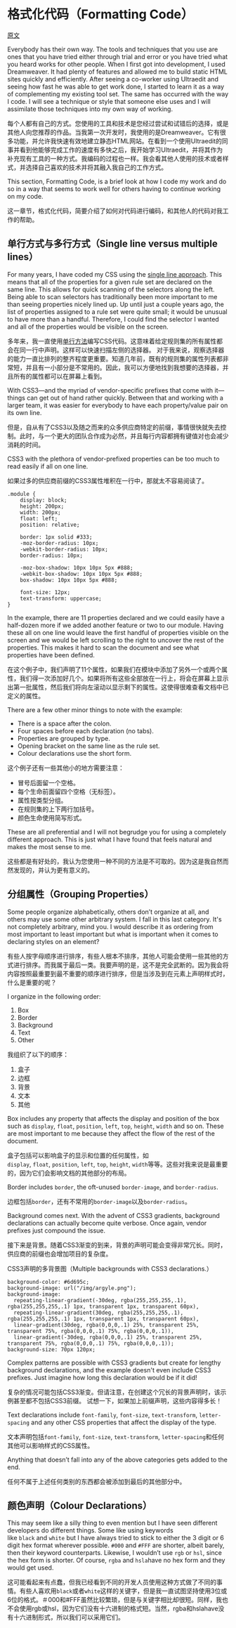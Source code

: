 # 格式化代码（Formatting Code）

[原文](https://smacss.com/book/formatting)

Everybody has their own way. The tools and techniques that you use are ones that you have tried either through trial and error or you have tried what you heard works for other people. When I first got into development, I used Dreamweaver. It had plenty of features and allowed me to build static HTML sites quickly and efficiently. After seeing a co-worker using Ultraedit and seeing how fast he was able to get work done, I started to learn it as a way of complementing my existing tool set. The same has occurred with the way I code. I will see a technique or style that someone else uses and I will assimilate those techniques into my own way of working.

每个人都有自己的方式。您使用的工具和技术是您经过尝试和试错后的选择，或是其他人向您推荐的作品。当我第一次开发时，我使用的是Dreamweaver。它有很多功能，并允许我快速有效地建立静态HTML网站。在看到一个使用Ultraedit的同事并看到他能够完成工作的速度有多快之后，我开始学习Ultraedit，并将其作为补充现有工具的一种方式。我编码的过程也一样。我会看其他人使用的技术或者样式，并选择自己喜欢的技术并将其融入我自己的工作方式。

This section, Formatting Code, is a brief look at how I code my work and do so in a way that seems to work well for others having to continue working on my code.

这一章节，格式化代码，简要介绍了如何对代码进行编码，和其他人的代码对我工作的帮助。

## 单行方式与多行方式（Single line versus multiple lines）

For many years, I have coded my CSS using the [single line approach](http://orderedlist.com/resources/html-css/single-line-css/). This means that all of the properties for a given rule set are declared on the same line. This allows for quick scanning of the selectors along the left. Being able to scan selectors has traditionally been more important to me than seeing properties nicely lined up. Up until just a couple years ago, the list of properties assigned to a rule set were quite small; it would be unusual to have more than a handful. Therefore, I could find the selector I wanted and all of the properties would be visible on the screen.

多年来，我一直使用[单行方法](http://orderedlist.com/resources/html-css/single-line-css/)编写CSS代码。这意味着给定规则集的所有属性都会在同一行中声明。这样可以快速扫描左侧的选择器。 对于我来说，观察选择器的能力一直比排列的整齐程度更重要。知道几年前，既有的规则集的属性列表都非常短，并且有一小部分是不常用的。因此，我可以方便地找到我想要的选择器，并且所有的属性都可以在屏幕上看到。

With CSS3—and the myriad of vendor-specific prefixes that come with it—things can get out of hand rather quickly. Between that and working with a larger team, it was easier for everybody to have each property/value pair on its own line.

但是，自从有了CSS3以及随之而来的众多供应商特定的前缀，事情很快就失去控制。此时，与一个更大的团队合作成为必然，并且每行内容都拥有键值对也会减少消耗的时间。

CSS3 with the plethora of vendor-prefixed properties can be too much to read easily if all on one line.

如果过多的供应商前缀的CSS3属性堆积在一行中，那就太不容易阅读了。

```
.module {
    display: block;
    height: 200px;
    width: 200px;
    float: left;
    position: relative;

    border: 1px solid #333;
    -moz-border-radius: 10px;
    -webkit-border-radius: 10px;
    border-radius: 10px;

    -moz-box-shadow: 10px 10px 5px #888;
    -webkit-box-shadow: 10px 10px 5px #888;
    box-shadow: 10px 10px 5px #888;

    font-size: 12px;
    text-transform: uppercase;
}
```

In the example, there are 11 properties declared and we could easily have a half-dozen more if we added another feature or two to our module. Having these all on one line would leave the first handful of properties visible on the screen and we would be left scrolling to the right to uncover the rest of the properties. This makes it hard to scan the document and see what properties have been defined.

在这个例子中，我们声明了11个属性，如果我们在模块中添加了另外一个或两个属性，我们得一次添加好几个。如果将所有这些全部放在一行上，将会在屏幕上显示出第一批属性，然后我们将向左滚动以显示剩下的属性。这使得很难查看文档中已定义的属性。

There are a few other minor things to note with the example:

* There is a space after the colon.
* Four spaces before each declaration (no tabs).
* Properties are grouped by type.
* Opening bracket on the same line as the rule set.
* Colour declarations use the short form.

这个例子还有一些其他小的地方需要注意：

* 冒号后面留一个空格。
* 每个生命前面留四个空格（无标签）。
* 属性按类型分组。
* 在规则集的上下两行加括号。
* 颜色生命使用简写形式。

These are all preferential and I will not begrudge you for using a completely different approach. This is just what I have found that feels natural and makes the most sense to me.

这些都是有好处的，我认为您使用一种不同的方法是不可取的。因为这是我自然而然发现的，并认为更有意义的。

## 分组属性（Grouping Properties）

Some people organize alphabetically, others don’t organize at all, and others may use some other arbitrary system. I fall in this last category. It's not completely arbitrary, mind you. I would describe it as ordering from most important to least important but what is important when it comes to declaring styles on an element?

有些人按字母顺序进行排序，有些人根本不排序，其他人可能会使用一些其他的方式进行排序。而我属于最后一类。我要声明的是，这不是完全武断的。因为我会将内容按照最重要到最不重要的顺序进行排序，但是当涉及到在元素上声明样式时，什么是重要的呢？

I organize in the following order:

1. Box
2. Border
3. Background
4. Text
5. Other

我组织了以下的顺序：

1. 盒子
2. 边框
3. 背景
4. 文本
5. 其他

Box includes any property that affects the display and position of the box such as `display`, `float`, `position`, `left`, `top`, `height`, `width` and so on. These are most important to me because they affect the flow of the rest of the document.

盒子包括可以影响盒子的显示和位置的任何属性，如`display`, `float`, `position`, `left`, `top`, `height`, `width`等等。这些对我来说是最重要的，因为它们会影响文档的其他部分的布局。

Border includes `border`, the oft-unused `border-image`, and `border-radius`.

边框包括`border`，还有不常用的`border-image`以及`border-radius`。

Background comes next. With the advent of CSS3 gradients, background declarations can actually become quite verbose. Once again, vendor prefixes just compound the issue.

接下来是背景。随着CSS3渐变的到来，背景的声明可能会变得非常冗长。同时，供应商的前缀也会增加项目的复杂度。

CSS3声明的多背景图（Multiple backgrounds with CSS3 declarations.）

```
background-color: #6d695c;
background-image: url("/img/argyle.png");
background-image:
  repeating-linear-gradient(-30deg, rgba(255,255,255,.1), rgba(255,255,255,.1) 1px, transparent 1px, transparent 60px),
  repeating-linear-gradient(30deg, rgba(255,255,255,.1), rgba(255,255,255,.1) 1px, transparent 1px, transparent 60px),
  linear-gradient(30deg, rgba(0,0,0,.1) 25%, transparent 25%, transparent 75%, rgba(0,0,0,.1) 75%, rgba(0,0,0,.1)),
  linear-gradient(-30deg, rgba(0,0,0,.1) 25%, transparent 25%, transparent 75%, rgba(0,0,0,.1) 75%, rgba(0,0,0,.1));
background-size: 70px 120px;
```

Complex patterns are possible with CSS3 gradients but create for lengthy background declarations, and the example doesn't even include CSS3 prefixes. Just imagine how long this declaration would be if it did!

复杂的情况可能包括CSS3渐变。但请注意，在创建这个冗长的背景声明时，该示例甚至都不包括CSS3前缀。 试想一下，如果加上前缀声明，这些内容得多长！

Text declarations include `font-family`, `font-size`, `text-transform`, `letter-spacing` and any other CSS properties that affect the display of the type.

文本声明包括`font-family`, `font-size`, `text-transform`, `letter-spacing`和任何其他可以影响样式的CSS属性。

Anything that doesn’t fall into any of the above categories gets added to the end.

任何不属于上述任何类别的东西都会被添加到最后的其他部分中。

## 颜色声明（Colour Declarations）

This may seem like a silly thing to even mention but I have seen different developers do different things. Some like using keywords like `black` and `white` but I have always tried to stick to either the 3 digit or 6 digit hex format wherever possible. `#000` and `#FFF` are shorter, albeit barely, then their keyword counterparts. Likewise, I wouldn’t use `rgb` or `hsl`, since the hex form is shorter. Of course, `rgba` and `hsla`have no hex form and they would get used.

这可能看起来有点蠢，但我已经看到不同的开发人员使用这种方式做了不同的事情。有些人喜欢用`black`或者`white`这样的关键字，但是我一直试图坚持使用3位或6位的格式。＃000和#FFF虽然比较繁琐，但是与关键字相比却很短。同样，我也不会使用rgb或hsl，因为它们没有十六进制的格式短。当然，rgba和hslahave没有十六进制形式，所以我们可以采用它们。

